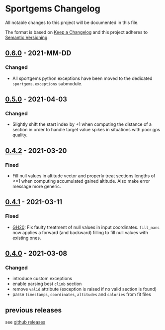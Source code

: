 # Sportgems Changelog
All notable changes to this project will be documented in this file.

The format is based on [Keep a Changelog](http://keepachangelog.com/en/1.0.0/)
and this project adheres to [Semantic Versioning](http://semver.org/spec/v2.0.0.html).


## [0.6.0](https://github.com/fgebhart/sportgems/releases/tag/0.6.0) - 2021-MM-DD

### Changed
* All sportgems python exceptions have been moved to the dedicated
  `sportgems.exceptions` submodule.


## [0.5.0](https://github.com/fgebhart/sportgems/releases/tag/0.5.0) - 2021-04-03

### Changed
* Slightly shift the start index by +1 when computing the distance of a section in
  order to handle target value spikes in situations with poor gps quality.


## [0.4.2](https://github.com/fgebhart/sportgems/releases/tag/0.4.2) - 2021-03-20
### Fixed
* Fill null values in altitude vector and properly treat sections lengths of <=1
  when computing accumulated gained altitude. Also make error message more generic.
  

## [0.4.1](https://github.com/fgebhart/sportgems/releases/tag/0.4.1) - 2021-03-11
### Fixed
* [GH20](https://github.com/fgebhart/sportgems/issues/20): Fix faulty treatment of
  null values in input coordinates. `fill_nans` now applies a forward (and backward)
  filling to fill null values with existing ones.


## [0.4.0](https://github.com/fgebhart/sportgems/releases/tag/0.4.0) - 2021-03-08
### Changed
* introduce custom exceptions
* enable parsing best `climb` section
* remove `valid` attribute (exception is raised if no valid section is found)
* parse `timestamps`, `coordinates`, `altitudes` and `calories` from fit files


## previous releases
see [github releases](https://github.com/fgebhart/sportgems/releases)
